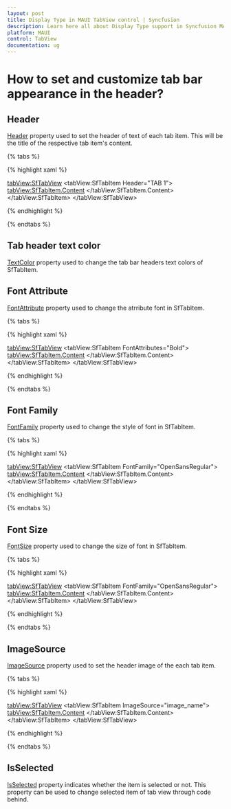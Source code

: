```yaml
---
layout: post
title: Display Type in MAUI TabView control | Syncfusion
description: Learn here all about Display Type support in Syncfusion MAUI TabView (SfTabView) control and more.
platform: MAUI
control: TabView
documentation: ug
---
```

# How to set and customize tab bar appearance in the header?

## Header

[Header](https://npmci.syncfusion.com/maui/api/development/maui-tabview/api/Syncfusion.Maui.TabView.SfTabItem.html#Syncfusion_Maui_TabView_SfTabItem_Header) property used to set the header of text of each tab item. This will be the title of the respective tab item's content.

{% tabs %}

{% highlight xaml %}

<tabView:SfTabView>
    <tabView:SfTabItem Header="TAB 1">
        <tabView:SfTabItem.Content>
            <Label Text="First tab content" />
        </tabView:SfTabItem.Content>
    </tabView:SfTabItem>
</tabView:SfTabView>

{% endhighlight %}

{% endtabs %}

## Tab header text color

[TextColor](https://npmci.syncfusion.com/maui/api/development/maui-tabview/api/Syncfusion.Maui.TabView.SfTabItem.html#Syncfusion_Maui_TabView_SfTabItem_TextColorProperty) property used to change the tab bar headers text colors of SfTabItem.

## Font Attribute

[FontAttribute](https://npmci.syncfusion.com/maui/api/development/maui-tabview/api/Syncfusion.Maui.TabView.SfTabItem.html#Syncfusion_Maui_TabView_SfTabItem_FontAttributes) property used to change the atrribute font in SfTabItem.

{% tabs %}

{% highlight xaml %}

<tabView:SfTabView>
    <tabView:SfTabItem FontAttributes="Bold">
        <tabView:SfTabItem.Content>
            <Label Text="Tab content" />
        </tabView:SfTabItem.Content>
    </tabView:SfTabItem>
</tabView:SfTabView>

{% endhighlight %}

{% endtabs %}

## Font Family

[FontFamily](https://npmci.syncfusion.com/maui/api/development/maui-tabview/api/Syncfusion.Maui.TabView.SfTabItem.html#Syncfusion_Maui_TabView_SfTabItem_FontFamily) property used to change the style of font in SfTabItem.

{% tabs %}

{% highlight xaml %}

<tabView:SfTabView>
    <tabView:SfTabItem FontFamily="OpenSansRegular">
        <tabView:SfTabItem.Content>
            <Label Text="Tab content" />
        </tabView:SfTabItem.Content>
    </tabView:SfTabItem>
</tabView:SfTabView>

{% endhighlight %}

{% endtabs %}

## Font Size

[FontSize](https://npmci.syncfusion.com/maui/api/development/maui-tabview/api/Syncfusion.Maui.TabView.SfTabItem.html#Syncfusion_Maui_TabView_SfTabItem_FontSize) property used to change the size of font in SfTabItem.

{% tabs %}

{% highlight xaml %}

<tabView:SfTabView>
    <tabView:SfTabItem FontFamily="OpenSansRegular">
        <tabView:SfTabItem.Content>
            <Label Text="Tab content" />
        </tabView:SfTabItem.Content>
    </tabView:SfTabItem>
</tabView:SfTabView>

{% endhighlight %}

{% endtabs %}

## ImageSource

[ImageSource](https://npmci.syncfusion.com/maui/api/development/maui-tabview/api/Syncfusion.Maui.TabView.SfTabItem.html#Syncfusion_Maui_TabView_SfTabItem_ImageSource) property used to set the header image of the each tab item.

{% tabs %}

{% highlight xaml %}

<tabView:SfTabView>
    <tabView:SfTabItem ImageSource="image_name">
        <tabView:SfTabItem.Content>
            <Label Text="Tab content" />
        </tabView:SfTabItem.Content>
    </tabView:SfTabItem>
</tabView:SfTabView>

{% endhighlight %}

{% endtabs %}

## IsSelected

[IsSelected](https://npmci.syncfusion.com/maui/api/development/maui-tabview/api/Syncfusion.Maui.TabView.SfTabItem.html#Syncfusion_Maui_TabView_SfTabItem_IsSelected) property indicates whether the item is selected or not. This property can be used to change selected item of tab view through code behind.
